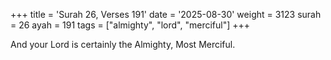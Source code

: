 +++
title = 'Surah 26, Verses 191'
date = '2025-08-30'
weight = 3123
surah = 26
ayah = 191
tags = ["almighty", "lord", "merciful"]
+++

And your Lord is certainly the Almighty, Most Merciful.